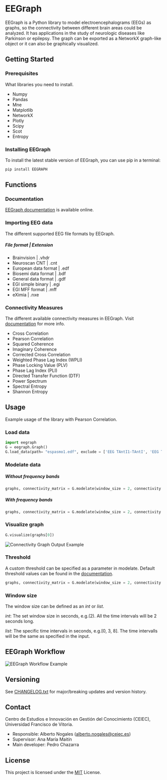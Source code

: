 # EEGraph

EEGraph is a Python library to model electroencephalograms (EEGs) as graphs, so the connectivity between different brain areas could be analyzed. It has applications
in the study of neurologic diseases like Parkinson or epilepsy. The graph can be exported as a NetworkX graph-like object or it can also be graphically visualized. 


## Getting Started


### Prerequisites

What libraries you need to install.

* Numpy
* Pandas
* Mne
* Matplotlib
* NetworkX
* Plotly
* Scipy
* Scot
* Entropy

### Installing EEGraph

To install the latest stable version of EEGraph, you can use pip in a terminal:

```python
pip install EEGRAPH
```

## Functions

### Documentation
[EEGraph documentation](https://github.com/ufvceiec/EEGRAPH/wiki) is available online.

### Importing EEG data 
The different supported EEG file formats by EEGraph.

##### File format | Extension
* Brainvision | .vhdr
* Neuroscan CNT  | .cnt
* European data format | .edf
* Biosemi data format | .bdf
* General data format | .gdf
* EGI simple binary | .egi
* EGI MFF format | .mff
* eXimia | .nxe

### Connectivity Measures
The different available connectivity measures in EEGraph. Visit [documentation](https://github.com/ufvceiec/EEGRAPH/wiki/Modelate-Data) for more info.

* Cross Correlation
* Pearson Correlation
* Squared Coherence
* Imaginary Coherence
* Corrected Cross Correlation
* Weighted Phase Lag Index (WPLI)
* Phase Locking Value (PLV)
* Phase Lag Index (PLI)
* Directed Transfer Function (DTF)
* Power Spectrum
* Spectral Entropy
* Shannon Entropy


## Usage
Example usage of the library with Pearson Correlation. 

### Load data
```python
import eegraph
G = eegraph.Graph()
G.load_data(path= "espasmo1.edf", exclude = ['EEG TAntI1-TAntI', 'EEG TAntD1-TAntD', 'EEG EKG1-EKG2'])`
```
### Modelate data
##### Without frequency bands
```python
graphs, connectivity_matrix = G.modelate(window_size = 2, connectivity = 'pearson_correlation')
```
##### With frequency bands
```python
graphs, connectivity_matrix = G.modelate(window_size = 2, connectivity = 'squared_coherence', bands = ['delta','theta','alpha'])
```
### Visualize graph
```python
G.visualize(graphs[0])
```
![Connectivity Graph Output Example](https://github.com/ufvceiec/EEGRAPH/blob/develop/demo/eegraph_output.gif)
### Threshold
A custom threshold can be specified as a parameter in modelate. Default threshold values can be found in the [documentation](https://github.com/ufvceiec/EEGRAPH/wiki/Modelate-Data).
```python
graphs, connectivity_matrix = G.modelate(window_size = 2, connectivity = 'pearson_correlation', threshold = 0.8)
```
### Window size
The window size can be defined as an _int_ or _list_. 

_int_: The set window size in seconds, e.g.(2). All the time intervals will be 2 seconds long.

_list_: The specific time intervals in seconds, e.g.[0, 3, 8]. The time intervalls will be the same as specified in the input. 

## EEGraph Workflow
![EEGraph Workflow Example](https://github.com/ufvceiec/EEGRAPH/blob/develop/demo/eegraph_workflow.png)

## Versioning
See [CHANGELOG.txt](CHANGELOG.txt) for major/breaking updates and version history.

## Contact
Centro de Estudios e Innovación en Gestión del Conocimiento (CEIEC), Universidad Francisco de Vitoria.
* Responsible: Alberto Nogales (alberto.nogales@ceiec.es)
* Supervisor: Ana María Maitín
* Main developer: Pedro Chazarra

## License

This project is licensed under the [MIT](https://choosealicense.com/licenses/mit/) License.







